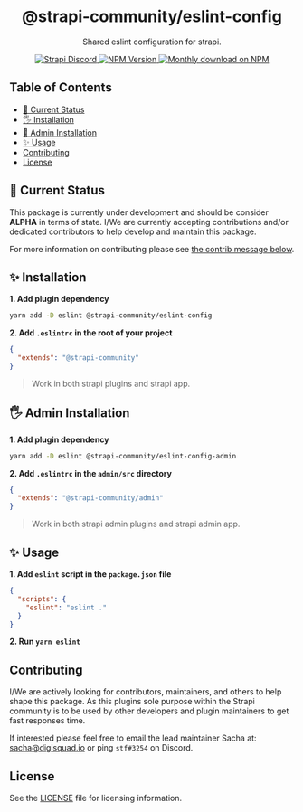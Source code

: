 <div align="center">
<h1>@strapi-community/eslint-config</h1>
	
<p style="margin-top: 0;">Shared eslint configuration for strapi.</p>
	
<p>
  <a href="https://discord.strapi.io">
    <img src="https://img.shields.io/discord/811989166782021633?color=blue&label=strapi-discord" alt="Strapi Discord">
  </a>
  <a href="https://www.npmjs.org/package/@strapi-community/eslint-config">
    <img src="https://img.shields.io/npm/v/@strapi-community/eslint-config/latest.svg" alt="NPM Version" />
  </a>
  <a href="https://www.npmjs.org/package/@strapi-community/eslint-config">
    <img src="https://img.shields.io/npm/dm/@strapi-community/eslint-config" alt="Monthly download on NPM" />
  </a>
</p>
</div>

## Table of Contents <!-- omit in toc -->

- [🚦 Current Status](#-current-status)
- [🖐 Installation](#-installation)
- [🚚 Admin Installation](#-admin-installation)
- [✨ Usage](#-usage)
- [Contributing](#contributing)
- [License](#license)

## 🚦 Current Status

This package is currently under development and should be consider **ALPHA** in terms of state. I/We are currently accepting contributions and/or dedicated contributors to help develop and maintain this package.

For more information on contributing please see [the contrib message below](#contributing).



## ✨ Installation


**1. Add plugin dependency**

```bash
yarn add -D eslint @strapi-community/eslint-config
```

**2. Add `.eslintrc` in the root of your project**

```json
{
  "extends": "@strapi-community"
}
```

> Work in both strapi plugins and strapi app.


## 🖐 Admin Installation


**1. Add plugin dependency**

```bash
yarn add -D eslint @strapi-community/eslint-config-admin
```

**2. Add `.eslintrc` in the `admin/src` directory**

```json
{
  "extends": "@strapi-community/admin"
}
```

> Work in both strapi admin plugins and strapi admin app.


## ✨ Usage


**1. Add `eslint` script in the `package.json` file**

```json
{
  "scripts": {
    "eslint": "eslint ."
  }
}
```

**2. Run `yarn eslint`**


## Contributing

I/We are actively looking for contributors, maintainers, and others to help shape this package. As this plugins sole purpose within the Strapi community is to be used by other developers and plugin maintainers to get fast responses time.

If interested please feel free to email the lead maintainer Sacha at: sacha@digisquad.io or ping `stf#3254` on Discord.

## License

See the [LICENSE](./LICENSE.md) file for licensing information.
